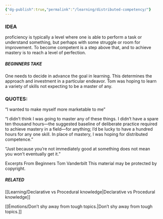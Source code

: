 ```yaml
---
{"dg-publish":true,"permalink":"/learning/distributed-competency/"}
---
```


### IDEA
proficiency is typically a level where one is able to perform a task or understand something, but perhaps with some struggle or room for improvement. To become competent is a step above that, and to achieve mastery is to reach a level of perfection. 

##### BEGINNERS TAKE
One needs to decide in advance the goal in learning. This determines the approach and investment in a particular endeavor.
Tom was hoping to learn a variety of skills not expecting to be a master of any.

### QUOTES:

“I wanted to make myself more marketable to me”


“I didn’t think I was going to master any of these things. I didn’t have a spare ten thousand hours—the suggested baseline of deliberate practice required to achieve mastery in a field—for anything; I’d be lucky to have a hundred hours for any one skill. In place of mastery, I was hoping for distributed competence.”

“Just because you’re not immediately good at something does not mean you won’t eventually get it.”


Excerpts From
Beginners
Tom Vanderbilt
This material may be protected by copyright.


##### RELATED
[[Learning/Declarative vs Procedural knowledge\|Declarative vs Procedural knowledge]]

[[Émotions/Don’t shy away from tough topics.\|Don’t shy away from tough topics.]]